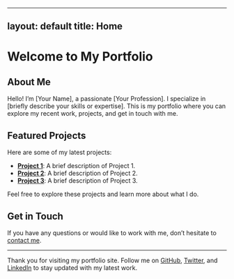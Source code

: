 
---
layout: default
title: Home
---

# Welcome to My Portfolio

## About Me

Hello! I’m [Your Name], a passionate [Your Profession]. I specialize in [briefly describe your skills or expertise]. This is my portfolio where you can explore my recent work, projects, and get in touch with me.

## Featured Projects

Here are some of my latest projects:

- **[Project 1](#)**: A brief description of Project 1.
- **[Project 2](#)**: A brief description of Project 2.
- **[Project 3](#)**: A brief description of Project 3.

Feel free to explore these projects and learn more about what I do.

## Get in Touch

If you have any questions or would like to work with me, don’t hesitate to [contact me](mailto:you@example.com).

---

Thank you for visiting my portfolio site. Follow me on [GitHub](https://github.com/yourusername), [Twitter](https://twitter.com/yourusername), and [LinkedIn](https://www.linkedin.com/in/yourusername) to stay updated with my latest work.
